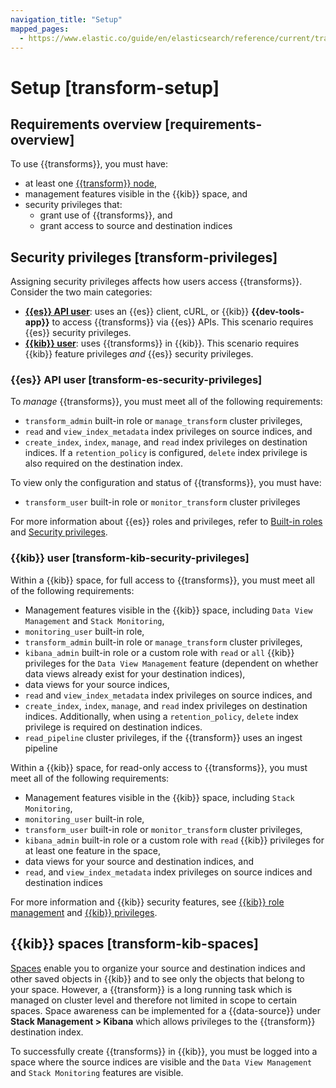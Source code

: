 ```yaml
---
navigation_title: "Setup"
mapped_pages:
  - https://www.elastic.co/guide/en/elasticsearch/reference/current/transform-setup.html
---
```


# Setup [transform-setup]

## Requirements overview [requirements-overview]

To use {{transforms}}, you must have:

* at least one [{{transform}} node](../../deploy-manage/distributed-architecture/clusters-nodes-shards/node-roles.md#transform-node-role),
* management features visible in the {{kib}} space, and
* security privileges that:
  * grant use of {{transforms}}, and
  * grant access to source and destination indices

## Security privileges [transform-privileges]

Assigning security privileges affects how users access {{transforms}}. Consider the two main categories:

* **[{{es}} API user](#transform-es-security-privileges)**: uses an {{es}} client, cURL, or {{kib}} **{{dev-tools-app}}** to access {{transforms}} via {{es}} APIs. This scenario requires {{es}} security privileges.
* **[{{kib}} user](#transform-kib-security-privileges)**: uses {{transforms}} in {{kib}}. This scenario requires {{kib}} feature privileges *and* {{es}} security privileges.

### {{es}} API user [transform-es-security-privileges]

To *manage* {{transforms}}, you must meet all of the following requirements:

* `transform_admin` built-in role or `manage_transform` cluster privileges,
* `read` and `view_index_metadata` index privileges on source indices, and
* `create_index`, `index`, `manage`, and `read` index privileges on destination indices. If a `retention_policy` is configured, `delete` index privilege is also required on the destination index.

To view only the configuration and status of {{transforms}}, you must have:

* `transform_user` built-in role or `monitor_transform` cluster privileges

For more information about {{es}} roles and privileges, refer to [Built-in roles](../../deploy-manage/users-roles/cluster-or-deployment-auth/built-in-roles.md) and [Security privileges](../../deploy-manage/users-roles/cluster-or-deployment-auth/elasticsearch-privileges.md).

### {{kib}} user [transform-kib-security-privileges]

Within a {{kib}} space, for full access to {{transforms}}, you must meet all of the following requirements:

* Management features visible in the {{kib}} space, including `Data View Management` and `Stack Monitoring`,
* `monitoring_user` built-in role,
* `transform_admin` built-in role or `manage_transform` cluster privileges,
* `kibana_admin` built-in role or a custom role with `read` or `all` {{kib}} privileges for the `Data View Management` feature (dependent on whether data views already exist for your destination indices),
* data views for your source indices,
* `read` and `view_index_metadata` index privileges on source indices, and
* `create_index`, `index`, `manage`, and `read` index privileges on destination indices. Additionally, when using a `retention_policy`, `delete` index privilege is required on destination indices.
* `read_pipeline` cluster privileges, if the {{transform}} uses an ingest pipeline

Within a {{kib}} space, for read-only access to {{transforms}}, you must meet all of the following requirements:

* Management features visible in the {{kib}} space, including `Stack Monitoring`,
* `monitoring_user` built-in role,
* `transform_user` built-in role or `monitor_transform` cluster privileges,
* `kibana_admin` built-in role or a custom role with `read` {{kib}} privileges for at least one feature in the space,
* data views for your source and destination indices, and
* `read`, and `view_index_metadata` index privileges on source indices and destination indices

For more information and {{kib}} security features, see [{{kib}} role management](../../deploy-manage/users-roles/cluster-or-deployment-auth/defining-roles.md) and [{{kib}} privileges](../../deploy-manage/users-roles/cluster-or-deployment-auth/kibana-privileges.md).

## {{kib}} spaces [transform-kib-spaces]

[Spaces](../../deploy-manage/manage-spaces.md) enable you to organize your source and destination indices and other saved objects in {{kib}} and to see only the objects that belong to your space. However, a {{transform}} is a long running task which is managed on cluster level and therefore not limited in scope to certain spaces. Space awareness can be implemented for a {{data-source}} under **Stack Management > Kibana** which allows privileges to the {{transform}} destination index.

To successfully create {{transforms}} in {{kib}}, you must be logged into a space where the source indices are visible and the `Data View Management` and `Stack Monitoring` features are visible.

